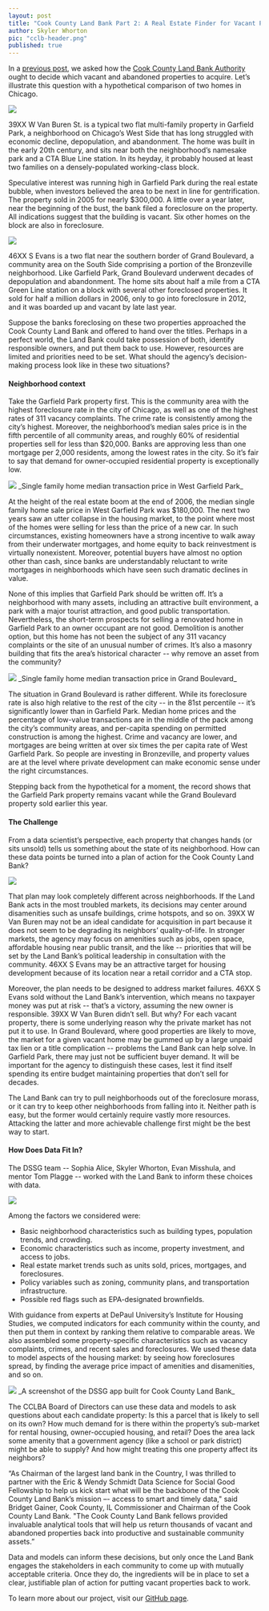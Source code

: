 ```yaml
---
layout: post
title: "Cook County Land Bank Part 2: A Real Estate Finder for Vacant Properties"
author: Skyler Whorton
pic: "cclb-header.png"
published: true
---
```

In a [previous post](http://dssg.uchicago.edu/2013/07/11/cook-county-land-bank.html), we asked how the [Cook County Land Bank Authority](http://www.cookcountylandbank.org/) ought to decide which vacant and abandoned properties to acquire. Let’s illustrate this question with a hypothetical comparison of two homes in Chicago.

<img src="/img/posts/cclb-home1.png">

39XX W Van Buren St. is a typical two flat multi-family property in Garfield Park, a neighborhood on Chicago’s West Side that has long struggled with economic decline, depopulation, and abandonment. The home was built in the early 20th century, and sits near both the neighborhood’s namesake park and a CTA Blue Line station. In its heyday, it probably housed at least two families on a densely-populated working-class block. 

Speculative interest was running high in Garfield Park during the real estate bubble, when investors believed the area to be next in line for gentrification. The property sold in 2005 for nearly $300,000. A little over a year later, near the beginning of the bust, the bank filed a foreclosure on the property. All indications suggest that the building is vacant. Six other homes on the block are also in foreclosure.

<img src="/img/posts/cclb-home2.png">

46XX S Evans is a two flat near the southern border of Grand Boulevard, a community area on the South Side comprising a portion of the Bronzeville neighborhood. Like Garfield Park, Grand Boulevard underwent decades of depopulation and abandonment. The home sits about half a mile from a CTA Green Line station on a block with several other foreclosed properties. It sold for half a million dollars in 2006, only to go into foreclosure in 2012, and it was boarded up and vacant by late last year.

Suppose the banks foreclosing on these two properties approached the Cook County Land Bank and offered to hand over the titles. Perhaps in a perfect world, the Land Bank could take possession of both, identify responsible owners, and put them back to use. However, resources are limited and priorities need to be set. What should the agency’s decision-making process look like in these two situations?

#### Neighborhood context

Take the Garfield Park property first. This is the community area with the highest foreclosure rate in the city of Chicago, as well as one of the highest rates of 311 vacancy complaints. The crime rate is consistently among the city’s highest. Moreover, the neighborhood’s median sales price is in the fifth percentile of all community areas, and roughly 60% of residential properties sell for less than $20,000. Banks are approving less than one mortgage per 2,000 residents, among the lowest rates in the city. So it’s fair to say that demand for owner-occupied residential property is exceptionally low. 

<img src="/img/posts/cclb-graph1.png">
_Single family home median transaction price in West Garfield Park_

At the height of the real estate boom at the end of 2006, the median single family home sale price in West Garfield Park was $180,000. The next two years saw an utter collapse in the housing market, to the point where most of the homes were selling for less than the price of a new car. In such circumstances, existing homeowners have a strong incentive to walk away from their underwater mortgages, and home equity to back reinvestment is virtually nonexistent. Moreover, potential buyers have almost no option other than cash, since banks are understandably reluctant to write mortgages in neighborhoods which have seen such dramatic declines in value. 

None of this implies that Garfield Park should be written off. It’s a neighborhood with many assets, including an attractive built environment, a park with a major tourist attraction, and good public transportation. Nevertheless, the short-term prospects for selling a renovated home in Garfield Park to an owner occupant are not good. Demolition is another option, but this home has not been the subject of any 311 vacancy complaints or the site of an unusual number of crimes. It’s also a masonry building that fits the area’s historical character -- why remove an asset from the community?

<img src="/img/posts/cclb-graph2.png">
_Single family home median transaction price in Grand Boulevard_

The situation in Grand Boulevard is rather different. While its foreclosure rate is also high relative to the rest of the city -- in the 81st percentile -- it’s significantly lower than in Garfield Park. Median home prices and the percentage of low-value transactions are in the middle of the pack among the city’s community areas, and per-capita spending on permitted construction is among the highest. Crime and vacancy are lower, and mortgages are being written at over six times the per capita rate of West Garfield Park. So people are investing in Bronzeville, and property values are at the level where private development can make economic sense under the right circumstances. 

Stepping back from the hypothetical for a moment, the record shows that the Garfield Park property remains vacant while the Grand Boulevard property sold earlier this year.

#### The Challenge

From a data scientist’s perspective, each property that changes hands (or sits unsold) tells us something about the state of its neighborhood. How can these data points be turned into a plan of action for the Cook County Land Bank?

<img src="/img/partners/landbank.jpg">

That plan may look completely different across neighborhoods. If the Land Bank acts in the most troubled markets, its decisions may center around disamenities such as unsafe buildings, crime hotspots, and so on. 39XX W Van Buren may not be an ideal candidate for acquisition in part because it does not seem to be degrading its neighbors’ quality-of-life. In stronger markets, the agency may focus on amenities such as jobs, open space, affordable housing near public transit, and the like -- priorities that will be set by the Land Bank’s political leadership in consultation with the community. 46XX S Evans may be an attractive target for housing development because of its location near a retail corridor and a CTA stop.

Moreover, the plan needs to be designed to address market failures. 46XX S Evans sold without the Land Bank’s intervention, which means no taxpayer money was put at risk -- that’s a victory, assuming the new owner is responsible. 39XX W Van Buren didn’t sell. But why? For each vacant property, there is some underlying reason why the private market has not put it to use. In Grand Boulevard, where good properties are likely to move, the market for a given vacant home may be gummed up by a large unpaid tax lien or a title complication -- problems the Land Bank can help solve. In Garfield Park, there may just not be sufficient buyer demand. It will be important for the agency to distinguish these cases, lest it find itself spending its entire budget maintaining properties that don’t sell for decades.

The Land Bank can try to pull neighborhoods out of the foreclosure morass, or it can try to keep other neighborhoods from falling into it. Neither path is easy, but the former would certainly require vastly more resources. Attacking the latter and more achievable challenge first might be the best way to start.

#### How Does Data Fit In?

The DSSG team -- Sophia Alice, Skyler Whorton, Evan Misshula, and mentor Tom Plagge -- worked with the Land Bank to inform these choices with data. 

<img src="/img/posts/cclb-team.png">

Among the factors we considered were:
* Basic neighborhood characteristics such as building types, population trends, and crowding.
* Economic characteristics such as income, property investment, and access to jobs.
* Real estate market trends such as units sold, prices, mortgages, and foreclosures.
* Policy variables such as zoning, community plans, and transportation infrastructure.
* Possible red flags such as EPA-designated brownfields.

With guidance from experts at DePaul University’s Institute for Housing Studies, we computed indicators for each community within the county, and then put them in context by ranking them relative to comparable areas. We also assembled some property-specific characteristics such as vacancy complaints, crimes, and recent sales and foreclosures. We used these data to model aspects of the housing market: by seeing how foreclosures spread, by finding the average price impact of amenities and disamenities, and so on.

<img src="/img/posts/cclb-tool4.png">
_A screenshot of the DSSG app built for Cook County Land Bank_

The CCLBA Board of Directors can use these data and models to ask questions about each candidate property: Is this a parcel that is likely to sell on its own? How much demand for is there within the property’s sub-market for rental housing, owner-occupied housing, and retail? Does the area lack some amenity that a government agency (like a school or park district) might be able to supply? And how might treating this one property affect its neighbors?

“As Chairman of the largest land bank in the Country, I was thrilled to partner with the Eric & Wendy Schmidt Data Science for Social Good Fellowship to help us kick start what will be the backbone of the Cook County Land Bank’s mission –- access to smart and timely data," said Bridget Gainer, Cook County, IL Commissioner and Chairman of the Cook County Land Bank. "The Cook County Land Bank fellows provided invaluable analytical tools that will help us return thousands of vacant and abandoned properties back into productive and sustainable community assets.” 

Data and models can inform these decisions, but only once the Land Bank engages the stakeholders in each community to come up with mutually acceptable criteria. Once they do, the ingredients will be in place to set a clear, justifiable plan of action for putting vacant properties back to work.

To learn more about our project, visit our [GitHub page](https://github.com/dssg/land-bank). 